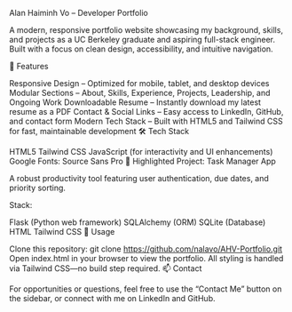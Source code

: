 Alan Haiminh Vo – Developer Portfolio

A modern, responsive portfolio website showcasing my background, skills, and projects as a UC Berkeley graduate and aspiring full-stack engineer. Built with a focus on clean design, accessibility, and intuitive navigation.

🚀 Features

Responsive Design – Optimized for mobile, tablet, and desktop devices
Modular Sections – About, Skills, Experience, Projects, Leadership, and Ongoing Work
Downloadable Resume – Instantly download my latest resume as a PDF
Contact & Social Links – Easy access to LinkedIn, GitHub, and contact form
Modern Tech Stack – Built with HTML5 and Tailwind CSS for fast, maintainable development
🛠️ Tech Stack

HTML5
Tailwind CSS
JavaScript (for interactivity and UI enhancements)
Google Fonts: Source Sans Pro
📂 Highlighted Project: Task Manager App

A robust productivity tool featuring user authentication, due dates, and priority sorting.

Stack:

Flask (Python web framework)
SQLAlchemy (ORM)
SQLite (Database)
HTML
Tailwind CSS
📄 Usage

Clone this repository:
git clone https://github.com/nalavo/AHV-Portfolio.git
Open index.html in your browser to view the portfolio.
All styling is handled via Tailwind CSS—no build step required.
📫 Contact

For opportunities or questions, feel free to use the “Contact Me” button on the sidebar, or connect with me on LinkedIn and GitHub.

